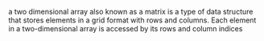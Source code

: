 a two dimensional array also known as a matrix is a type of data structure that stores elements in a grid format with rows and columns. Each element in a two-dimensional array is accessed by its rows and column indices
